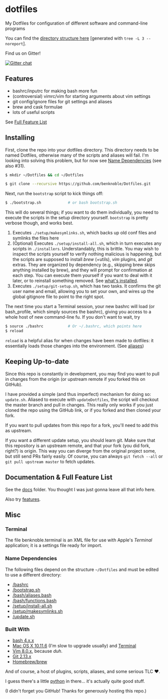 # dotfiles
My Dotfiles for configuration of different software and command-line programs

You can find the [directory structure here](/docs/tree.md) [generated with `tree
-L 3 --noreport`].

Find us on Gitter!

[![Gitter chat](https://badges.gitter.im/benknoble-Dotfiles/Lobby.png)](https://gitter.im/benknoble-Dotfiles/Lobby)

## Features

- bashrc/inputrc for making bash more fun
- (controversial) vimrc/vim for starting arguments about vim settings
- git config/ignore files for git settings and aliases
- brew and cask formulae
- lots of useful scripts

See [Full Feature List](#documentation--full-feature-list)

## Installing

First, clone the repo into your dotfiles directory. This directory needs to be
named Dotfiles, otherwise many of the scripts and aliases will fail. I'm looking
into solving this problem, but for now see [Name
Dependencies](#name-dependencies) (see also #31).

```bash
$ mkdir ~/Dotfiles && cd ~/Dotfiles

$ git clone --recursive https://github.com/benknoble/Dotfiles.git
```

Next, run the `bootstrap` script to kick things off:

```bash
$ ./bootstrap.sh            # or bash bootstrap.sh
```

This will do several things; if you want to do them individually, you need to
execute the scripts in the setup directory yourself. `bootstrap` is pretty
verbose though, and works best.

1. Executes `./setup/makesymlinks.sh`, which backs up old conf files and symlinks
   the files here
2. (Optional) Executes `./setup/install-all.sh`, which in turn executes any
   scripts in `./installers`. Understandably, this is brittle. You may wish to
   inspect the scripts yourself to verify nothing malicious is happening, but
   the scripts are supposed to install *brew* (+utils), *vim* plugins, and *git*
   extras. They are organized by dependency (e.g., skipping brew skips anything
   installed by brew), and they will prompt for confirmation at each step. You
   can execute them yourself if you want to deal with it later, or to reinstall
   something removed. See [what's installed](/docs/installed.md).
3. Executes `./setup/git-setup.sh`, which has two tasks. It confirms the git
   user name and email, allowing you to set your own, and wires up the global
   gitignore file to point to the right spot.

The next time you start a Terminal session, your new bashrc will load (or
bash_profile, which simply sources the bashrc), giving you access to a whole
host of new command-line fu. If you don't want to wait, try

```bash
$ source ./bashrc           # Or ~/.bashrc, which points here
$ reload
```

`reload` is a helpful alias for when changes have been made to dotfiles: it
essentially loads those changes into the environment. (See
[aliases](/docs/aliases.md))

## Keeping Up-to-date

Since this repo is constantly in development, you may find you want to pull in
changes from the origin (or upstream remote if you forked this on GitHub).

I have provided a simple (and thus imperfect) mechanism for doing so:
`update.sh`. Aliased to execute with `updateDotfiles`, the script will checkout
the master branch and pull in changes. This really only works if you just cloned
the repo using the GitHub link, or if you forked and then cloned your fork.

If you want to pull updates from this repo for a fork, you'll need to add this
as upstream.

If you want a different update setup, you should learn git. Make sure that this
repository is an upstream remote, and that your fork (you did fork, right?) is
origin. This way you can diverge from the original project some, but still send
PRs fairly easily. Of course, you can always `git fetch --all` or `git pull
upstream master` to fetch updates.

## Documentation & Full Feature List

See the [docs](/docs) folder. You thought I was just gonna leave all that info
here.

Also try [features](/docs/features.md).

## Misc

### Terminal

The file benknoble.terminal is an XML file for use with Apple's *Terminal*
application; it is a settings file ready for import.

### Name Dependencies

The following files depend on the structure `~/Dotfiles` and must be edited to
use a different directory:

- [/bashrc](/bashrc)
- [/bootstrap.sh](/bootstrap.sh)
- [/bash/aliases.bash](/bash/aliases.bash)
- [/bash/functions.bash](/bash/functions.bash)
- [/setup/install-all.sh](/setup/install-all.sh)
- [/setup/makesymlinks.sh](/setup/makesymlinks.sh)
- [/update.sh](/update.sh)

### Built With

* [bash 4.x.x](https://www.gnu.org/software/bash/)
* [Mac OS X 10.11.6](https://en.wikipedia.org/wiki/OS_X_El_Capitan) (I'm slow to
  upgrade usually) and
  [Terminal](https://en.wikipedia.org/wiki/Terminal_(macOS))
* [Vim 8.0.x](https://vim.sourceforge.io), because *duh*.
* [Git 2.13.x](https://git-scm.com)
* [Homebrew/brew](https://brew.sh)

And of course, a host of plugins, scripts, aliases, and some serious TLC :heart:.

I guess there's a little [python](https://www.python.org) in there... it's
actually quite good stuff.

(I didn't forget you GitHub! Thanks for generously hosting this repo.)
